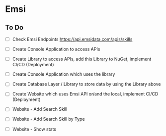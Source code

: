 # Emsi

## To Do 

- [ ] Check Emsi Endpoints https://api.emsidata.com/apis/skills
- [ ] Create Console Application to access APIs
- [ ] Create Library to access APIs, add this Library to NuGet, implement CI/CD (Deployment)
- [ ] Create Console Application which uses the library
- [ ] Create Database Layer / Library to store data by using the Library above
- [ ] Create Website which uses Emsi API or/and the local, implement CI/CD (Deployment) 
- [ ] Website - Add Search Skill
- [ ] Website - Add Search Skill by Type
- [ ] Website - Show stats




